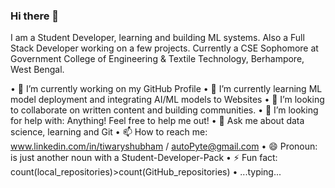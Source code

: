 ### Hi there 👋
I am a Student Developer, learning and building ML systems. Also a Full Stack Developer working on a few projects. Currently a CSE Sophomore at Government College of Engineering & Textile Technology, Berhampore, West Bengal.


• 🔭 I’m currently working on my GitHub Profile
• 🌱 I’m currently learning ML model deployment and integrating AI/ML models to Websites
• 👯 I’m looking to collaborate on written content and building communities.
• 🤔 I’m looking for help with: Anything! Feel free to help me out!
• 💬 Ask me about data science, learning and Git
• 📫 How to reach me: www.linkedin.com/in/tiwaryshubham / autoPyte@gmail.com
• 😄 Pronoun: is just another noun with a Student-Developer-Pack
• ⚡ Fun fact: count(local_repositories)>count(GitHub_repositories)
• ...typing...

